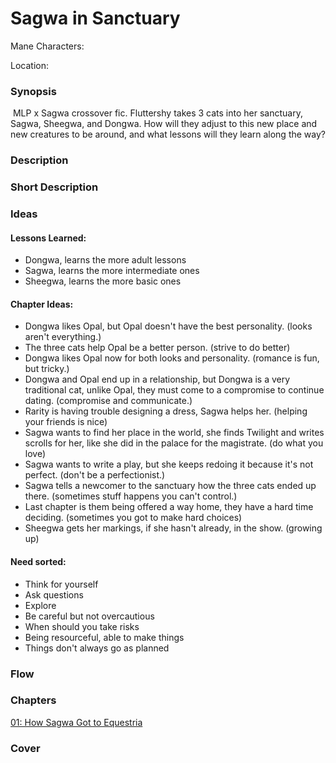 # Sagwa in Sanctuary

Mane Characters: 

Location: 

### Synopsis

 MLP x Sagwa crossover fic. Fluttershy takes 3 cats into her sanctuary, Sagwa, Sheegwa, and Dongwa. How will they adjust to this new place and new creatures to be around, and what lessons will they learn along the way?

### Description


### Short Description


### Ideas

#### Lessons Learned:
 - Dongwa, learns the more adult lessons
 - Sagwa, learns the more intermediate ones
 - Sheegwa, learns the more basic ones

#### Chapter Ideas:

* Dongwa likes Opal, but Opal doesn't have the best personality. (looks aren't everything.)
* The three cats help Opal be a better person. (strive to do better)
* Dongwa likes Opal now for both looks and personality. (romance is fun, but tricky.)
* Dongwa and Opal end up in a relationship, but Dongwa is a very traditional cat, unlike Opal, they must come to a compromise to continue dating. (compromise and communicate.)
* Rarity is having trouble designing a dress, Sagwa helps her. (helping your friends is nice)
* Sagwa wants to find her place in the world, she finds Twilight and writes scrolls for her, like she did in the palace for the magistrate. (do what you love)
* Sagwa wants to write a play, but she keeps redoing it because it's not perfect. (don't be a perfectionist.)
* Sagwa tells a newcomer to the sanctuary how the three cats ended up there. (sometimes stuff happens you can't control.)
* Last chapter is them being offered a way home, they have a hard time deciding. (sometimes you got to make hard choices)
* Sheegwa gets her markings, if she hasn't already, in the show. (growing up)

#### Need sorted:
* Think for yourself
* Ask questions
* Explore
* Be careful but not overcautious
* When should you take risks
* Being resourceful, able to make things
* Things don't always go as planned

### Flow


### Chapters

[01: How Sagwa Got to Equestria](./01.md)

### Cover

